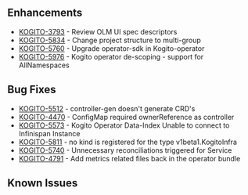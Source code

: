 <!-- Keep them in alphabetical order -->
## Enhancements
- [KOGITO-3793](https://issues.redhat.com/browse/KOGITO-3793) - Review OLM UI spec descriptors
- [KOGITO-5834](https://issues.redhat.com/browse/KOGITO-5834) - Change project structure to multi-group
- [KOGITO-5760](https://issues.redhat.com/browse/KOGITO-5760) - Upgrade operator-sdk in Kogito-operator
- [KOGITO-5976](https://issues.redhat.com/browse/KOGITO-5976) - Kogito operator de-scoping - support for AllNamespaces

## Bug Fixes
- [KOGITO-5512](https://issues.redhat.com/browse/KOGITO-5512) - controller-gen doesn't generate CRD's
- [KOGITO-4470](https://issues.redhat.com/browse/KOGITO-4470) - ConfigMap required ownerReference as controller
- [KOGITO-5573](https://issues.redhat.com/browse/KOGITO-5573) - Kogito Operator Data-Index Unable to connect to Infinispan Instance
- [KOGITO-5811](https://issues.redhat.com/browse/KOGITO-5811) - no kind is registered for the type v1beta1.KogitoInfra
- [KOGITO-5740](https://issues.redhat.com/browse/KOGITO-5740) - Unnecessary reconciliations triggered for Service
- [KOGITO-4791](https://issues.redhat.com/browse/KOGITO-4791) - Add metrics related files back in the operator bundle

## Known Issues
